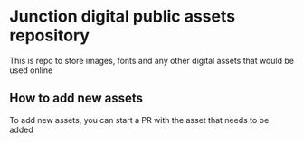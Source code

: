 # Junction digital public assets repository
This is repo to store images, fonts and any other digital assets that would be used online

## How to add new assets
To add new assets, you can start a PR with the asset that needs to be added
